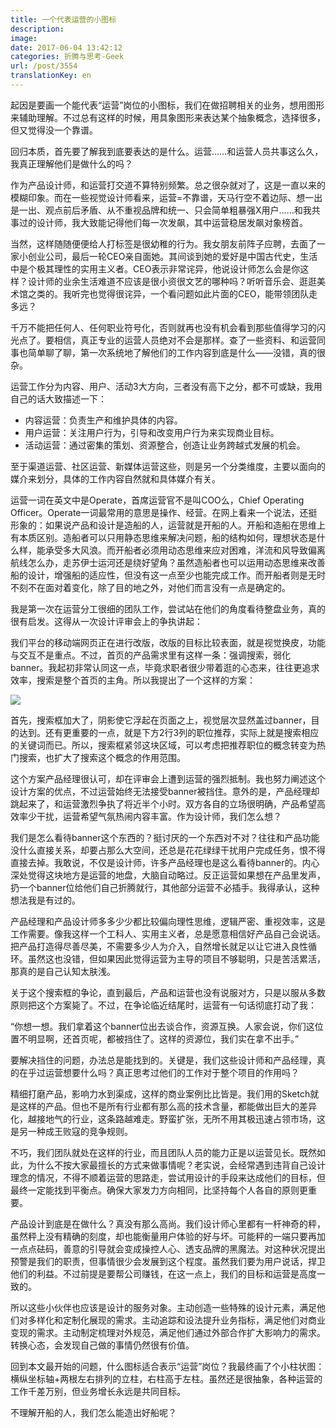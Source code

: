 ```yaml
---
title: 一个代表运营的小图标
description: 
image: 
date: 2017-06-04 13:42:12
categories: 折腾与思考-Geek
url: /post/3554
translationKey: en
---
```


起因是要画一个能代表“运营”岗位的小图标，我们在做招聘相关的业务，想用图形来辅助理解。不过总有这样的时候，用具象图形来表达某个抽象概念，选择很多，但又觉得没一个靠谱。

回归本质，首先要了解我到底要表达的是什么。运营……和运营人员共事这么久，我真正理解他们是做什么的吗？

作为产品设计师，和运营打交道不算特别频繁。总之很杂就对了，这是一直以来的模糊印象。而在一些视觉设计师看来，运营=不靠谱，天马行空不着边际、想一出是一出、观点前后矛盾、从不重视品牌和统一、只会简单粗暴强X用户……和我共事过的设计师，我大致能记得他们每一次发飙，其中运营稳居发飙对象榜首。

当然，这样随随便便给人打标签是很幼稚的行为。我女朋友前阵子应聘，去面了一家小创业公司，最后一轮CEO亲自面她。其间谈到她的爱好是中国古代史，生活中是个极其理性的实用主义者。CEO表示非常诧异，他说设计师怎么会是你这样？设计师的业余生活难道不应该是很小资很文艺的哪种吗？听听音乐会、逛逛美术馆之类的。我听完也觉得很诧异，一个看问题如此片面的CEO，能带领团队走多远？

千万不能把任何人、任何职业符号化，否则就再也没有机会看到那些值得学习的闪光点了。要相信，真正专业的运营人员绝对不会是那样。查了一些资料、和运营同事也简单聊了聊，第一次系统地了解他们的工作内容到底是什么——没错，真的很杂。

运营工作分为内容、用户、活动3大方向，三者没有高下之分，都不可或缺，我用自己的话大致描述一下：

- 内容运营：负责生产和维护具体的内容。
- 用户运营：关注用户行为，引导和改变用户行为来实现商业目标。
- 活动运营：通过密集的策划、资源整合，创造让业务跨越式发展的机会。

至于渠道运营、社区运营、新媒体运营这些，则是另一个分类维度，主要以面向的媒介来划分，具体的工作内容自然就和具体媒介有关。

运营一词在英文中是Operate，首席运营官不是叫COO么，Chief Operating Officer。Operate一词最常用的意思是操作、经营。在网上看来一个说法，还挺形象的：如果说产品和设计是造船的人，运营就是开船的人。开船和造船在思维上有本质区别。造船者可以只用静态思维来解决问题，船的结构如何，理想状态是什么样，能承受多大风浪。而开船者必须用动态思维来应对困难，洋流和风导致偏离航线怎么办，走苏伊士运河还是绕好望角？虽然造船者也可以运用动态思维来改善船的设计，增强船的适应性，但没有这一点至少也能完成工作。而开船者则是无时不刻不在面对着变化，除了目的地之外，对他们而言没有一点是确定的。

我是第一次在运营分工很细的团队工作，尝试站在他们的角度看待整盘业务，真的很有启发。这得从一次设计评审会上的争执讲起：

我们平台的移动端网页正在进行改版，改版的目标比较表面，就是视觉换皮，功能与交互不是重点。不过，首页的产品需求里有这样一条：强调搜索，弱化banner。我起初非常认同这一点，毕竟求职者很少带着逛的心态来，往往更追求效率，搜索是整个首页的主角。所以我提出了一个这样的方案：

![](https://cdn.victor42.work/posts/2017-05/05-30/banner.png)

首先，搜索框加大了，阴影使它浮起在页面之上，视觉层次显然盖过banner，目的达到。还有更重要的一点，就是下方2行3列的职位推荐，实际上就是搜索相应的关键词而已。所以，搜索框紧邻这块区域，可以考虑把推荐职位的概念转变为热门搜索，也扩大了搜索这个概念的作用范围。

这个方案产品经理很认可，却在评审会上遭到运营的强烈抵制。我也努力阐述这个设计方案的优点，不过运营始终无法接受banner被挡住。意外的是，产品经理却跳起来了，和运营激烈争执了将近半个小时。双方各自的立场很明确，产品希望高效率少干扰，运营希望气氛热闹内容丰富。作为设计师，我们怎么想？

我们是怎么看待banner这个东西的？挺讨厌的一个东西对不对？往往和产品功能没什么直接关系，却要占那么大空间，还总是花花绿绿干扰用户完成任务，恨不得直接去掉。我敢说，不仅是设计师，许多产品经理也是这么看待banner的。内心深处觉得这块地方是运营的地盘，大脑自动略过。反正运营如果想在产品里发声，扔一个banner位给他们自己折腾就行，其他部分运营不必插手。我得承认，这种想法我是有过的。

产品经理和产品设计师多多少少都比较偏向理性思维，逻辑严密、重视效率，这是工作需要。像我这样一个工科人、实用主义者，总是愿意相信好产品自己会说话。把产品打造得尽善尽美，不需要多少人为介入，自然增长就足以让它进入良性循环。虽然这也没错，但如果因此觉得运营为主导的项目不够聪明，只是苦活累活，那真的是自己认知太肤浅。

关于这个搜索框的争论，直到最后，产品和运营也没有说服对方，只是以服从多数原则把这个方案毙了。不过，在争论临近结尾时，运营有一句话彻底打动了我：

“你想一想。我们拿着这个banner位出去谈合作，资源互换。人家会说，你们这位置不明显啊，还首页呢，都被挡住了。这样的资源位，我们实在拿不出手。”

要解决挡住的问题，办法总是能找到的。关键是，我们这些设计师和产品经理，真的在乎过运营想要什么吗？真正思考过他们的工作对于整个项目的作用吗？

精细打磨产品，影响力水到渠成，这样的商业案例比比皆是。我们用的Sketch就是这样的产品。但也不是所有行业都有那么高的技术含量，都能做出巨大的差异化，越接地气的行业，这条路越难走。野蛮扩张，无所不用其极迅速占领市场，这是另一种成王败寇的竞争规则。

不巧，我们团队就处在这样的行业，而且团队人员的能力正是以运营见长。既然如此，为什么不按大家最擅长的方式来做事情呢？老实说，会经常遇到违背自己设计理念的情况，不得不顺着运营的思路走，尝试用设计的手段来达成他们的目标，但最终一定能找到平衡点。确保大家发力方向相同，比坚持每个人各自的原则更重要。

产品设计到底是在做什么？真没有那么高尚。我们设计师心里都有一杆神奇的秤，虽然秤上没有精确的刻度，却也能衡量用户体验的好与坏。可能秤的一端只要再加一点点砝码，善意的引导就会变成操控人心、透支品牌的黑魔法。对这种状况提出预警是我们的职责，但事情很少会发展到这个程度。虽然我们要为用户说话，捍卫他们的利益。不过前提是要帮公司赚钱，在这一点上，我们的目标和运营是高度一致的。

所以这些小伙伴也应该是设计的服务对象。主动创造一些特殊的设计元素，满足他们对多样化和定制化展现的需求。主动追踪和设法提升业务指标，满足他们对商业变现的需求。主动制定梳理对外规范，满足他们通过外部合作扩大影响力的需求。转换心态，会发现自己做的事情仍然很有价值。

回到本文最开始的问题，什么图标适合表示“运营”岗位？我最终画了个小柱状图：横纵坐标轴+两根左右排列的立柱，右柱高于左柱。虽然还是很抽象，各种运营的工作千差万别，但业务增长永远是共同目标。

不理解开船的人，我们怎么能造出好船呢？